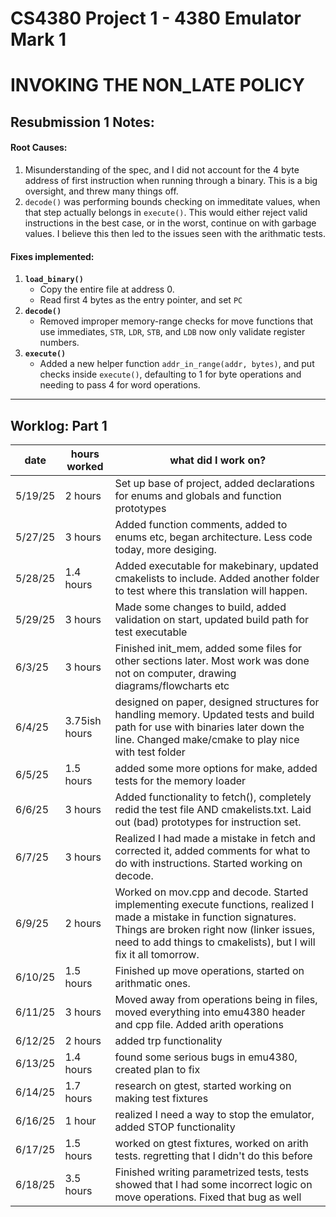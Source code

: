 # CS4380 Project 1 - 4380 Emulator Mark 1
# INVOKING THE NON_LATE POLICY


## Resubmission 1 Notes: 
#### Root Causes:
 1. Misunderstanding of the spec, and I did not account for the 4 byte address of first instruction when running through a binary. This is a big oversight, and threw many things off. 
 2. `decode()` was performing bounds checking on immeditate values, when that step actually belongs in `execute()`. This would either reject valid instructions in the best case, or in the worst, continue on with garbage values. I believe this then led to the issues seen with the arithmatic tests. 

#### Fixes implemented:
1. **`load_binary()`** 
    * Copy the entire file at address 0. 
    * Read first 4 bytes as the entry pointer, and set `PC`
2. **`decode()`**
    * Removed improper memory-range checks for move functions that use immediates, `STR`, `LDR`, `STB`, and `LDB` now only validate register numbers. 
3. **`execute()`**
    * Added a new helper function `addr_in_range(addr, bytes)`, and put checks inside `execute()`, defaulting to 1 for byte operations and needing to pass 4 for word operations. 


___________


## Worklog: Part 1 
|date | hours worked | what did I work on? |
|-----|--------------|---------------------|
|5/19/25| 2 hours | Set up base of project, added declarations for enums and globals and function prototypes  |
|5/27/25 | 3 hours | Added function comments, added to enums etc, began architecture. Less code today, more desiging. | 
|5/28/25 | 1.4 hours | Added executable for makebinary, updated cmakelists to include. Added another folder to test where this translation will happen. |
|5/29/25 | 3 hours | Made some changes to build, added validation on start, updated build path for test executable | 
|6/3/25 | 3 hours  | Finished init_mem, added some files for other sections later. Most work was done not on computer, drawing diagrams/flowcharts etc|
|6/4/25 | 3.75ish hours | designed on paper, designed structures for handling memory. Updated tests and build path for use with binaries later down the line. Changed make/cmake to play nice with test folder|
|6/5/25 | 1.5 hours | added some more options for make, added tests for the memory loader|
|6/6/25 | 3 hours | Added functionality to fetch(), completely redid the test file AND cmakelists.txt. Laid out (bad) prototypes for instruction set.|
|6/7/25 | 3 hours | Realized I had made a mistake in fetch and corrected it, added comments for what to do with instructions. Started working on decode.| 
|6/9/25 | 2 hours | Worked on mov.cpp and decode. Started implementing execute functions, realized I made a mistake in function signatures. Things are broken right now (linker issues, need to add things to cmakelists), but I will fix it all tomorrow. | 
| 6/10/25 | 1.5 hours | Finished up move operations, started on arithmatic ones.  | 
| 6/11/25 | 3 hours | Moved away from operations being in files, moved everything into emu4380 header and cpp file. Added arith operations| 
|6/12/25 | 2 hours | added trp functionality |
|6/13/25 | 1.4 hours | found some serious bugs in emu4380, created plan to fix |   
|6/14/25 | 1.7 hours | research on gtest, started working on making test fixtures|
|6/16/25 | 1 hour | realized I need a way to stop the emulator, added STOP functionality | 
|6/17/25 | 1.5 hours | worked on gtest fixtures, worked on arith tests. regretting that I didn't do this before | 
|6/18/25 | 3.5 hours | Finished writing parametrized tests, tests showed that I had some incorrect logic on move operations. Fixed that bug as well |


